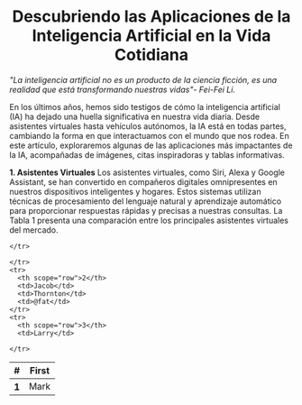 <h1 align="center">Descubriendo las Aplicaciones de la Inteligencia Artificial en la Vida Cotidiana</h1>

*"La inteligencia artificial no es un producto de la ciencia ficción, es una realidad que está transformando nuestras vidas"- Fei-Fei Li.* 

En los últimos años, hemos sido testigos de cómo la inteligencia artificial (IA) ha dejado una huella significativa en nuestra vida diaria. Desde asistentes virtuales hasta vehículos autónomos, la IA está en todas partes, cambiando la forma en que interactuamos con el mundo que nos rodea. En este artículo, exploraremos algunas de las aplicaciones más impactantes de la IA, acompañadas de imágenes, citas inspiradoras y tablas informativas.

 **1. Asistentes Virtuales**
Los asistentes virtuales, como Siri, Alexa y Google Assistant, se han convertido en compañeros digitales omnipresentes en nuestros dispositivos inteligentes y hogares. Estos sistemas utilizan técnicas de procesamiento del lenguaje natural y aprendizaje automático para proporcionar respuestas rápidas y precisas a nuestras consultas.
La Tabla 1 presenta una comparación entre los principales asistentes virtuales del mercado.


<table class="table">
  <thead>
    <tr>
      <th scope="col">#</th>
      <th scope="col">First</th>
      
    </tr>
  </thead>
  <tbody>
    <tr>
      <th scope="row">1</th>
      <td>Mark</td>
      
    </tr>
    <tr>
      <th scope="row">2</th>
      <td>Jacob</td>
      <td>Thornton</td>
      <td>@fat</td>
    </tr>
    <tr>
      <th scope="row">3</th>
      <td>Larry</td>
      
    </tr>
  </tbody>
</table>
